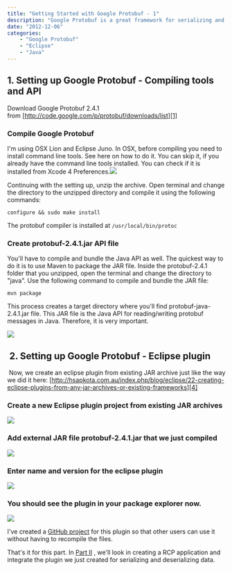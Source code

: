 ```yaml
---
title: "Getting Started with Google Protobuf - 1"
description: "Google Protobuf is a great framework for serializing and deserializing data for your applications. In this series of article, we'll look into setting up Google Protobuf as an Eclipse Plugin and later integrate protobuf in your RCP applications."
date: "2012-12-06"
categories:
    - "Google Protobuf"
    - "Eclipse"
    - "Java"
---
```


##  1. Setting up Google Protobuf - Compiling tools and API ##

Download Google Protobuf 2.4.1 from [http://code.google.com/p/protobuf/downloads/list][1]

### Compile Google Protobuf

I'm using OSX Lion and Eclipse Juno. In OSX, before compiling you need to install command line tools. See here on how to do it. You can skip it, if you already have the command line tools installed. You can check if it is installed from Xcode 4 Preferences.![][2]

Continuing with the setting up, unzip the archive. Open terminal and change the directory to the unzipped directory and compile it using the following commands:

`configure && sudo make install`

The protobuf compiler is installed at `/usr/local/bin/protoc`

### Create protobuf-2.4.1.jar API file

You'll have to compile and bundle the Java API as well. The quickest way to do it is to use Maven to package the JAR file. Inside the protobuf-2.4.1 folder that you unzipped, open the terminal and change the directory to "java". Use the following command to compile and bundle the JAR file:

`mvn package`

This process creates a target directory where you'll find protobuf-java-2.4.1.jar file. This JAR file is the Java API for reading/writing protobuf messages in Java. Therefore, it is very important.

![][3]

##  2. Setting up Google Protobuf - Eclipse plugin ##

 Now, we create an eclipse plugin from existing JAR archive just like the way we did it here: [http://hsapkota.com.au/index.php/blog/eclipse/22-creating-eclipse-plugins-from-any-jar-archives-or-existing-frameworks][4]


### Create a new Eclipse plugin project from existing JAR archives


![][5]


### Add external JAR file protobuf-2.4.1.jar that we just compiled


![][6]


### Enter name and version for the eclipse plugin


![][7]


### You should see the plugin in your package explorer now.


![][8]


I've created a [GitHub project][9]  for this plugin so that other users can use it without having to recompile the files.


That's it for this part. In [Part II][10] , we'll look in creating a RCP application and integrate the plugin we just created for serializing and deserializing data.


  [1]: http://code.google.com/p/protobuf/downloads/list
  [2]: images/23-img-005.png
  [3]: images/23-img-006.png
  [4]: posts/creating-eclipse-plugins-from-any-jar-archives-or-existing-frameworks
  [5]: images/img001.png
  [6]: images/23-img-002.png
  [7]: images/23-img-001.png
  [8]: images/23-img-004.png
  [9]: https://github.com/hemantasapkota/google-protobuf-2.4.1
  [10]: posts/getting-started-with-google-protobuf-in-eclipse-rcp-part-ii
